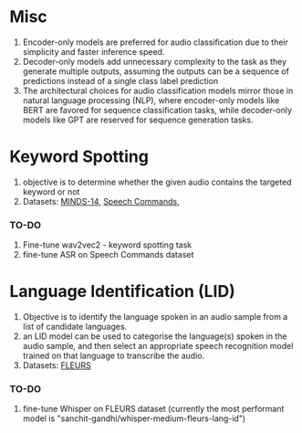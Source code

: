 # Misc

1. Encoder-only models are preferred for audio classification due to their simplicity and faster inference speed.
2. Decoder-only models add unnecessary complexity to the task as they generate multiple outputs, assuming the outputs can be a sequence of predictions instead of a single class label prediction
3. The architectural choices for audio classification models mirror those in natural language processing (NLP), where encoder-only models like BERT are favored for sequence classification tasks, while decoder-only models like GPT are reserved for sequence generation tasks.

# Keyword Spotting

1. objective is to determine whether the given audio contains the targeted keyword or not
2. Datasets: [MINDS-14](https://huggingface.co/datasets/PolyAI/minds14), [Speech Commands](https://huggingface.co/datasets/speech_commands), 

### TO-DO

1. Fine-tune wav2vec2 - keyword spotting task
2. fine-tune ASR on Speech Commands dataset

# Language Identification (LID)

1. Objective is to identify the language spoken in an audio sample from a list of candidate languages.
2. an LID model can be used to categorise the language(s) spoken in the audio sample, and then select an appropriate speech recognition model trained on that language to transcribe the audio.
3. Datasets: [FLEURS](https://huggingface.co/datasets/google/fleurs)

### TO-DO

1. fine-tune Whisper on FLEURS dataset (currently the most performant model is "sanchit-gandhi/whisper-medium-fleurs-lang-id")






